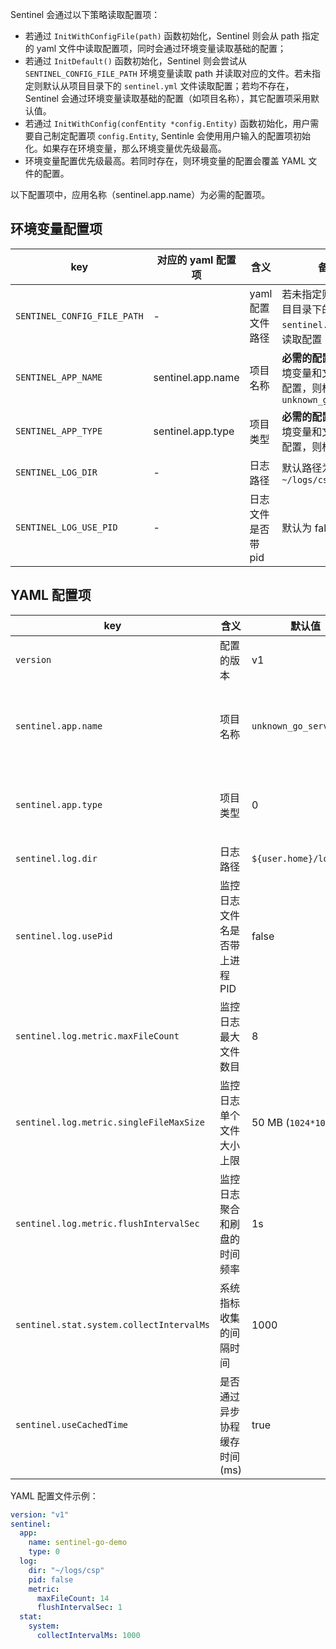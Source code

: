 Sentinel 会通过以下策略读取配置项：

- 若通过 `InitWithConfigFile(path)` 函数初始化，Sentinel 则会从 path 指定的 yaml 文件中读取配置项，同时会通过环境变量读取基础的配置；
- 若通过 `InitDefault()` 函数初始化，Sentinel 则会尝试从 `SENTINEL_CONFIG_FILE_PATH` 环境变量读取 path 并读取对应的文件。若未指定则默认从项目目录下的 `sentinel.yml` 文件读取配置；若均不存在，Sentinel 会通过环境变量读取基础的配置（如项目名称），其它配置项采用默认值。
- 若通过 `InitWithConfig(confEntity *config.Entity)` 函数初始化，用户需要自己制定配置项 `config.Entity`, Sentinle 会使用用户输入的配置项初始化。如果存在环境变量，那么环境变量优先级最高。
- 环境变量配置优先级最高。若同时存在，则环境变量的配置会覆盖 YAML 文件的配置。

以下配置项中，应用名称（sentinel.app.name）为必需的配置项。

## 环境变量配置项

| key | 对应的 yaml 配置项 | 含义 | 备注 |
| -------- | -------- | -------- | -------- |
| `SENTINEL_CONFIG_FILE_PATH`  | - | yaml 配置文件路径  | 若未指定则默认从项目目录下的 `sentinel.yml` 文件读取配置  |
| `SENTINEL_APP_NAME`  | sentinel.app.name | 项目名称   | **必需的配置项**。若环境变量和文件中均未配置，则标为 `unknown_go_service`  |
| `SENTINEL_APP_TYPE`  | sentinel.app.type | 项目类型   | **必需的配置项**。若环境变量和文件中均未配置，则标为 1  |
| `SENTINEL_LOG_DIR`  | - | 日志路径   | 默认路径为 `~/logs/csp`  |
| `SENTINEL_LOG_USE_PID`  | - | 日志文件是否带 pid | 默认为 false  |

## YAML 配置项

| key | 含义 | 默认值 | 备注 |
| -------- | -------- | -------- | -------- |
| `version` | 配置的版本 | v1 | 无 |
| `sentinel.app.name`  | 项目名称  | `unknown_go_service` | **必需的配置项**。若环境变量 `SENTINEL_APP_NAME` 和文件中均未配置，则标为 `unknown_go_service` |
| `sentinel.app.type`  | 项目类型  | 0 | **必需的配置项**。若环境变量 `SENTINEL_APP_TYPE` 和文件中均未配置，则标为 `0` |
| `sentinel.log.dir`  | 日志路径  | `${user.home}/logs/csp` |  |
| `sentinel.log.usePid`  | 监控日志文件名是否带上进程 PID  | false |  |
| `sentinel.log.metric.maxFileCount`  | 监控日志最大文件数目  | 8 |  |
| `sentinel.log.metric.singleFileMaxSize`  | 监控日志单个文件大小上限  | 50 MB (`1024*1024*50`) |  |
| `sentinel.log.metric.flushIntervalSec`  | 监控日志聚合和刷盘的时间频率  | 1s | 若无特殊需要，请采用默认值。若设为 0 则关闭监控日志输出。 |
| `sentinel.stat.system.collectIntervalMs`  | 系统指标收集的间隔时间 | 1000 |  |
| `sentinel.useCachedTime`  | 是否通过异步协程缓存时间 (ms) | true |  |

YAML 配置文件示例：

```yaml
version: "v1"
sentinel:
  app:
    name: sentinel-go-demo
    type: 0
  log:
    dir: "~/logs/csp"
    pid: false
    metric:
      maxFileCount: 14
      flushIntervalSec: 1
  stat:
    system:
      collectIntervalMs: 1000
```